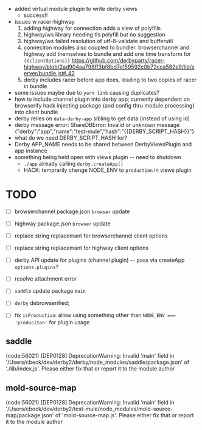 - added virtual module plugin to write derby views
  - success!!
- issues w racer-highway
  1. adding highway for connection adds a slew of polyfills
  1. highway/ws library needing tls polyfill but no suggestion
  1. highway/ws failed resolution of utf-8-validate and bufferutil
  1. conneciton modules also coupled to bundler. browserchannel and highway add themselves to bundle and add one time transform for `{{clientOptions}}` https://github.com/derbyparty/racer-highway/blob/2ad904aa798ff3bf8bd7e159592c0b72cca582e9/lib/server/bundle.js#L42
  1. derby includes racer before app does, leading to two copies of racer in bundle
- some issues maybe due to `yarn link` causing duplicates?
- how to include channel plugin into derby app; currently dependent on browserify hack injecting package (and config thru module processing) into client bundle
- derby relies on `data-derby-app` sibling to get data (instead of using id)
- derby message error: ShareDBError: Invalid or unknown message {"derby":"app","name":"test-mule","hash":"{{DERBY_SCRIPT_HASH}}"}
- what do we need DERBY_SCRIPT_HASH for?
- Derby APP_NAME needs to be shared between DerbyViewsPlugin and app instance
- something being held open with views plugin -- need to shutdown
  - `./app` already calling `derby.createApp()`
  - HACK: temprarily chenge NODE_ENV to `production` in views plugin


 TODO
 ====
 - [ ] browserchannel package.json `browser` update
 - [ ] highway package.json `browser` update
 - [ ] replace string replacemant for browserchannel client options
 - [ ] replace string replacemant for highway client options
 - [ ] derby API update for plugins (channel plugin) -- pass via createApp `options.plugins`?
 - [ ] resolve attachment error
 - [ ] `saddle` update package `main`
 - [ ] `derby` debrowserified; 
 - [ ] fix `isProduction`: allow using something other than `NODE_ENV === 'produciton'` for plugin usage


 ## saddle
 (node:56021) [DEP0128] DeprecationWarning: Invalid 'main' field in '/Users/cbeck/dev/derby2/derby/node_modules/saddle/package.json' of './lib/index.js'. Please either fix that or report it to the module author

 ## mold-source-map
 (node:56021) [DEP0128] DeprecationWarning: Invalid 'main' field in '/Users/cbeck/dev/derby2/test-mule/node_modules/mold-source-map/package.json' of 'mold-source-map.js'. Please either fix that or report it to the module author

